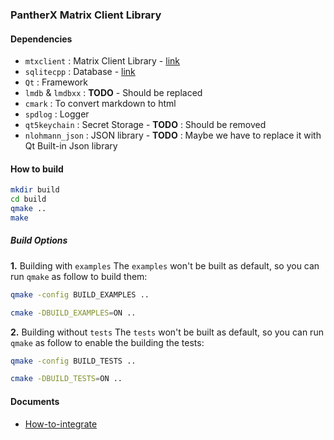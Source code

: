 ### PantherX Matrix Client Library

#### Dependencies
 * `mtxclient`          : Matrix Client Library - [link](https://github.com/Nheko-Reborn/mtxclient)
 * `sqlitecpp`          : Database - [link](https://github.com/SRombauts/SQLiteCpp)
 * `Qt`                 : Framework
 * `lmdb` & `lmdbxx`    : __TODO__ - Should be replaced
 * `cmark`              : To convert markdown to html
 * `spdlog`             : Logger
 * `qt5keychain`        : Secret Storage - __TODO__ : Should be removed
 * `nlohmann_json`      : JSON library - __TODO__ : Maybe we have to replace it with Qt Built-in Json library 

#### How to build

```bash
mkdir build
cd build
qmake ..
make
```

##### Build Options
**1.** Building with `examples`
The `examples` won't be built as default, so you can run `qmake` as follow to build them:

```bash
qmake -config BUILD_EXAMPLES ..
```

```bash
cmake -DBUILD_EXAMPLES=ON ..
```

**2.** Building without `tests`
The `tests` won't be built as default, so you can run `qmake` as follow to enable the building the tests:

```bash
qmake -config BUILD_TESTS ..
```

```bash
cmake -DBUILD_TESTS=ON ..
```

#### Documents
* [How-to-integrate](./docs/how-to-itegrate.md)